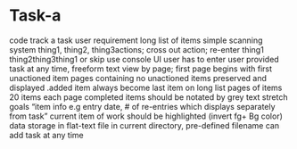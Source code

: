 # Task-a
code track a task
user requirement
	long list of items simple scanning system thing1, thing2, thing3actions; cross out action; re-enter thing1 thing2thing3thing1 or skip use console UI user has to enter user provided task at any time, freeform text view by page; first page begins with first unactioned item pages containing no                                  unactioned items preserved and displayed .added item always become last item on long list
	pages of items 20 items each page
	completed items should be notated by grey text
	stretch goals “item info e.g entry date, # of re-entries which displays separately from task”
	current item of work should be highlighted (invert fg+ Bg color)
	data storage in flat-text file in current directory, pre-defined filename
	can add task at any time
